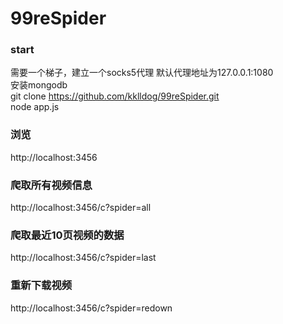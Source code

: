 # 99reSpider

### start 
需要一个梯子，建立一个socks5代理 默认代理地址为127.0.0.1:1080  
安装mongodb  
git clone https://github.com/kklldog/99reSpider.git  
node app.js
### 浏览
http://localhost:3456
### 爬取所有视频信息
http://localhost:3456/c?spider=all
### 爬取最近10页视频的数据
http://localhost:3456/c?spider=last
### 重新下载视频
http://localhost:3456/c?spider=redown
